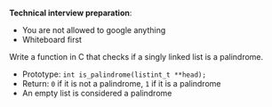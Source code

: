 
**Technical interview preparation**:

*   You are not allowed to google anything
*   Whiteboard first

Write a function in C that checks if a singly linked list is a palindrome.

*   Prototype: `int is_palindrome(listint_t **head);`
*   Return: `0` if it is not a palindrome, `1` if it is a palindrome
*   An empty list is considered a palindrome

